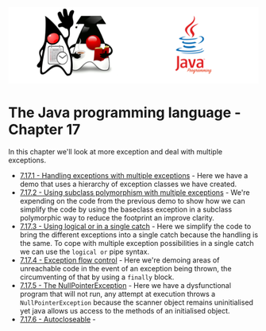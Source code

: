 ![](/assets/javarepologo.png)

# The Java programming language - Chapter 17

In this chapter we'll look at more exception and deal with multiple exceptions.

- [7.17.1 - Handling exceptions with multiple exceptions](/src/com/irisida/lang/part07/chapter17/multipleexceptions) - Here we have a demo that uses a hierarchy of exception classes we have created.
- [7.17.2 - Using subclass polymorphism with multiple exceptions](/src/com/irisida/lang/part07/chapter17/multipleexceptionsubclasspolymorphism/App.java) - We're expending on the code from the previous demo to show how we can simplify the code by using the baseclass exception in a subclass polymorphic way to reduce the footprint an improve clarity.
- [7.17.3 - Using logical or in a single catch](/src/com/irisida/lang/part07/chapter17/multipleexceptionspiped/App.java) - Here we simplify the code to bring the different exceptions into a single catch because the handling is the same. To cope with multiple exception possibilities in a single catch we can use the `logical or` pipe syntax.
- [7.17.4 - Exception flow control](/src/com/irisida/lang/part07/chapter17/exceptionflowcontrol/App.java) - Here we're demoing areas of unreachable code in the event of an exception being thrown, the circumventing of that by using a `finally` block.
- [7.17.5 -  The NullPointerException](/src/com/irisida/lang/part07/chapter17/nullpointerexception/App.java) - Here we have a dysfunctional program that will not run, any attempt at execution throws a `NullPointerException` because the scanner object remains uninitialised yet java allows us access to the methods of an initialised object.
- [7.17.6 - Autocloseable]() -